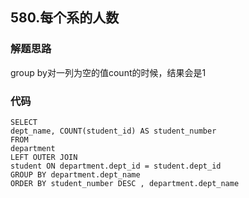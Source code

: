 ## 580.每个系的人数
### 解题思路
group by对一列为空的值count的时候，结果会是1
### 代码
    SELECT
    dept_name, COUNT(student_id) AS student_number
    FROM
    department
    LEFT OUTER JOIN
    student ON department.dept_id = student.dept_id
    GROUP BY department.dept_name
    ORDER BY student_number DESC , department.dept_name 
